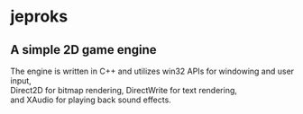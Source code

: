 # jeproks

## A simple 2D game engine

The engine is written in C++ and utilizes win32 APIs for windowing and user input, <br>
Direct2D for bitmap rendering, DirectWrite for text rendering, <br>
and XAudio for playing back sound effects.
